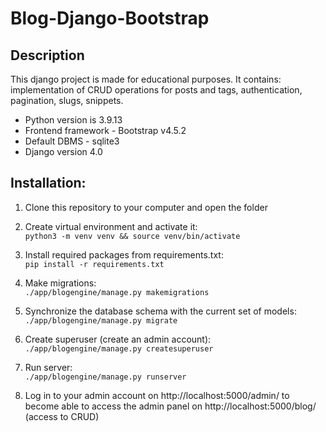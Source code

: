 # Blog-Django-Bootstrap
## Description
This django project is made for educational purposes. It contains: implementation of CRUD operations for posts and tags, authentication, pagination, slugs, snippets.

* Python version is 3.9.13
* Frontend framework - Bootstrap v4.5.2
* Default DBMS - sqlite3
* Django version 4.0

## Installation:
1. Clone this repository to your computer and open the folder

2. Create virtual environment and activate it:  
```python3 -m venv venv && source venv/bin/activate```

3. Install required packages from requirements.txt:  
```pip install -r requirements.txt```

4. Make migrations:  
```./app/blogengine/manage.py makemigrations```

5. Synchronize the database schema with the current set of models:  
```./app/blogengine/manage.py migrate```

6. Create superuser (create an admin account):  
```./app/blogengine/manage.py createsuperuser```

7. Run server:  
```./app/blogengine/manage.py runserver```

8. Log in to your admin account on http://localhost:5000/admin/ to become able to access the admin panel on http://localhost:5000/blog/ (access to CRUD)
